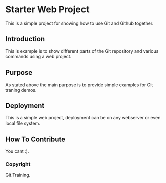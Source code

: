 # Starter Web Project

This is a simple project for 
showing how to use Git and Github together.

## Introduction

This is example is to show different parts 
of the Git repository and various commands
using a web project.

## Purpose

As stated above the main purpose is to 
provide simple examples for Git traning
demos.

## Deployment

This is a simple web project, deployment
can be on any webserver or even local
file system.

## How To Contribute

You cant :).

### Copyright

Git.Training.